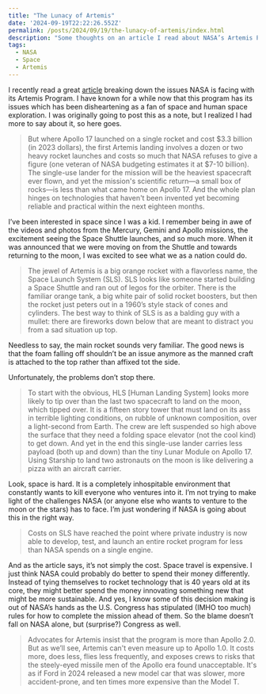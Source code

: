 ```yaml
---
title: "The Lunacy of Artemis"
date: '2024-09-19T22:22:26.552Z'
permalink: /posts/2024/09/19/the-lunacy-of-artemis/index.html
description: "Some thoughts on an article I read about NASA’s Artemis Program."
tags:
  - NASA
  - Space
  - Artemis
---
```


I recently read a great [article](https://idlewords.com/2024/5/the_lunacy_of_artemis.htm) breaking down the issues NASA is facing with its Artemis Program. I have known for a while now that this program has its issues which has been disheartening as a fan of space and human space exploration. I was originally going to post this as a note, but I realized I had more to say about it, so here goes.
<!-- excerpt -->

> But where Apollo 17 launched on a single rocket and cost $3.3 billion (in 2023 dollars), the first Artemis landing involves a dozen or two heavy rocket launches and costs so much that NASA refuses to give a figure (one veteran of NASA budgeting estimates it at $7-10 billion). The single-use lander for the mission will be the heaviest spacecraft ever flown, and yet the mission's scientific return—a small box of rocks—is less than what came home on Apollo 17. And the whole plan hinges on technologies that haven't been invented yet becoming reliable and practical within the next eighteen months.

I’ve been interested in space since I was a kid. I remember being in awe of the videos and photos from the Mercury, Gemini and Apollo missions, the excitement seeing the Space Shuttle launches, and so much more. When it was announced that we were moving on from the Shuttle and towards returning to the moon, I was excited to see what we as a nation could do.

> The jewel of Artemis is a big orange rocket with a flavorless name, the Space Launch System (SLS). SLS looks like someone started building a Space Shuttle and ran out of legos for the orbiter. There is the familiar orange tank, a big white pair of solid rocket boosters, but then the rocket just peters out in a 1960’s style stack of cones and cylinders.  The best way to think of SLS is as a balding guy with a mullet: there are fireworks down below that are meant to distract you from a sad situation up top.

Needless to say, the main rocket sounds very familiar. The good news is that the foam falling off shouldn’t be an issue anymore as the manned craft is attached to the top rather than affixed tot the side.

Unfortunately, the problems don’t stop there.

> To start with the obvious, HLS [Human Landing System] looks more likely to tip over than the last two spacecraft to land on the moon, which tipped over. It is a fifteen story tower that must land on its ass in terrible lighting conditions, on rubble of unknown composition, over a light-second from Earth. The crew are left suspended so high above the surface that they need a folding space elevator (not the cool kind) to get down. And yet in the end this single-use lander carries less payload (both up and down) than the tiny Lunar Module on Apollo 17. Using Starship to land two astronauts on the moon is like delivering a pizza with an aircraft carrier.

Look, space is hard. It is a completely inhospitable environment that constantly wants to kill everyone who ventures into it. I’m not trying to make light of the challenges NASA (or anyone else who wants to venture to the moon or the stars) has to face. I’m just wondering if NASA is going about this in the right way.

> Costs on SLS have reached the point where private industry is now able to develop, test, and launch an entire rocket program for less than NASA spends on a single engine.

And as the article says, it’s not simply the cost. Space travel is expensive. I just think NASA could probably do better to spend their money differently. Instead of tying themselves to rocket technology that is 40 years old at its core, they might better spend the money innovating something new that might be more sustainable. And yes, I know some of this decision making is out of NASA’s hands as the U.S. Congress has stipulated (IMHO too much) rules for how to complete the mission ahead of them. So the blame doesn’t fall on NASA alone, but (surprise?) Congress as well.

> Advocates for Artemis insist that the program is more than Apollo 2.0. But as we’ll see, Artemis can't even measure up to Apollo 1.0. It costs more, does less, flies less frequently, and exposes crews to risks that the steely-eyed missile men of the Apollo era found unacceptable. It's as if Ford in 2024 released a new model car that was slower, more accident-prone, and ten times more expensive than the Model T.